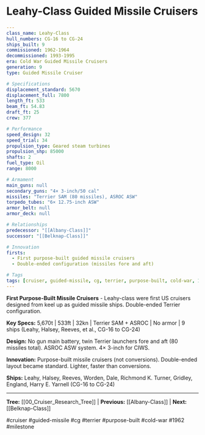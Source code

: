 # Leahy-Class Guided Missile Cruisers

```yaml
---
class_name: Leahy-Class
hull_numbers: CG-16 to CG-24
ships_built: 9
commissioned: 1962-1964
decommissioned: 1993-1995
era: Cold War Guided Missile Cruisers
generation: 9
type: Guided Missile Cruiser

# Specifications
displacement_standard: 5670
displacement_full: 7800
length_ft: 533
beam_ft: 54.83
draft_ft: 25
crew: 377

# Performance
speed_design: 32
speed_trial: 34
propulsion_type: Geared steam turbines
propulsion_shp: 85000
shafts: 2
fuel_type: Oil
range: 8000

# Armament
main_guns: null
secondary_guns: "4× 3-inch/50 cal"
missiles: "Terrier SAM (80 missiles), ASROC ASW"
torpedo_tubes: "6× 12.75-inch ASW"
armor_belt: null
armor_deck: null

# Relationships
predecessor: "[[Albany-Class]]"
successor: "[[Belknap-Class]]"

# Innovation
firsts:
  - First purpose-built guided missile cruisers
  - Double-ended configuration (missiles fore and aft)

# Tags
tags: [cruiser, guided-missile, cg, terrier, purpose-built, cold-war, 1962]
---
```

**First Purpose-Built Missile Cruisers** - Leahy-class were first US cruisers designed from keel up as guided missile ships. Double-ended Terrier configuration.

**Key Specs:** 5,670t | 533ft | 32kn | Terrier SAM + ASROC | No armor | 9 ships (Leahy, Halsey, Reeves, et al., CG-16 to CG-24)

**Design:** No gun main battery, twin Terrier launchers fore and aft (80 missiles total). ASROC ASW system. 4× 3-inch for CIWS.

**Innovation:** Purpose-built missile cruisers (not conversions). Double-ended layout became standard. Lighter, faster than conversions.

**Ships:** Leahy, Halsey, Reeves, Worden, Dale, Richmond K. Turner, Gridley, England, Harry E. Yarnell (CG-16 to CG-24)

---
**Tree:** [[00_Cruiser_Research_Tree]] | **Previous:** [[Albany-Class]] | **Next:** [[Belknap-Class]]

#cruiser #guided-missile #cg #terrier #purpose-built #cold-war #1962 #milestone
